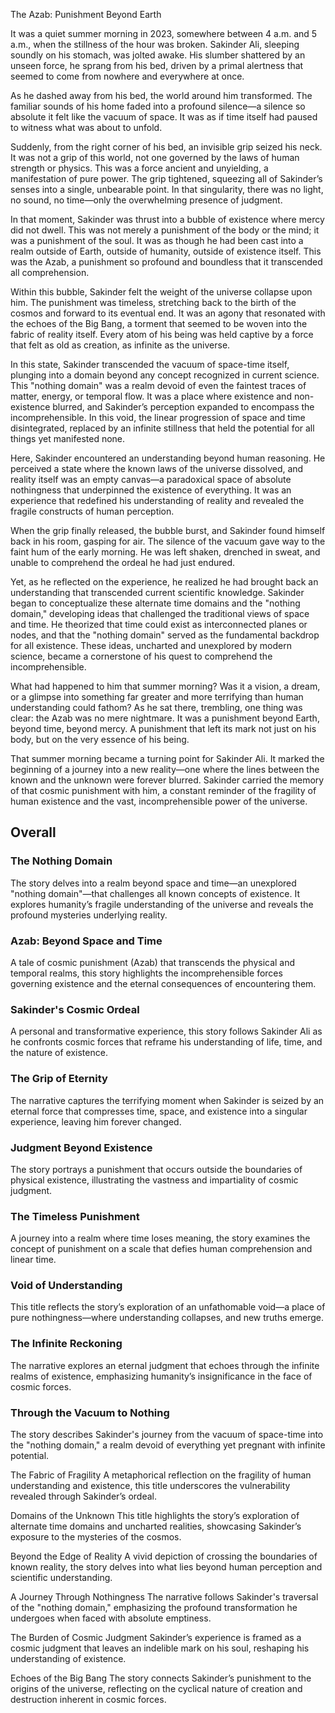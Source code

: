 The Azab: Punishment Beyond Earth

It was a quiet summer morning in 2023, somewhere between 4 a.m. and 5 a.m., when the stillness of the hour was broken. Sakinder Ali, sleeping soundly on his stomach, was jolted awake. His slumber shattered by an unseen force, he sprang from his bed, driven by a primal alertness that seemed to come from nowhere and everywhere at once.

As he dashed away from his bed, the world around him transformed. The familiar sounds of his home faded into a profound silence—a silence so absolute it felt like the vacuum of space. It was as if time itself had paused to witness what was about to unfold.

Suddenly, from the right corner of his bed, an invisible grip seized his neck. It was not a grip of this world, not one governed by the laws of human strength or physics. This was a force ancient and unyielding, a manifestation of pure power. The grip tightened, squeezing all of Sakinder’s senses into a single, unbearable point. In that singularity, there was no light, no sound, no time—only the overwhelming presence of judgment.

In that moment, Sakinder was thrust into a bubble of existence where mercy did not dwell. This was not merely a punishment of the body or the mind; it was a punishment of the soul. It was as though he had been cast into a realm outside of Earth, outside of humanity, outside of existence itself. This was the Azab, a punishment so profound and boundless that it transcended all comprehension.

Within this bubble, Sakinder felt the weight of the universe collapse upon him. The punishment was timeless, stretching back to the birth of the cosmos and forward to its eventual end. It was an agony that resonated with the echoes of the Big Bang, a torment that seemed to be woven into the fabric of reality itself. Every atom of his being was held captive by a force that felt as old as creation, as infinite as the universe.

In this state, Sakinder transcended the vacuum of space-time itself, plunging into a domain beyond any concept recognized in current science. This "nothing domain" was a realm devoid of even the faintest traces of matter, energy, or temporal flow. It was a place where existence and non-existence blurred, and Sakinder’s perception expanded to encompass the incomprehensible. In this void, the linear progression of space and time disintegrated, replaced by an infinite stillness that held the potential for all things yet manifested none.

Here, Sakinder encountered an understanding beyond human reasoning. He perceived a state where the known laws of the universe dissolved, and reality itself was an empty canvas—a paradoxical space of absolute nothingness that underpinned the existence of everything. It was an experience that redefined his understanding of reality and revealed the fragile constructs of human perception.

When the grip finally released, the bubble burst, and Sakinder found himself back in his room, gasping for air. The silence of the vacuum gave way to the faint hum of the early morning. He was left shaken, drenched in sweat, and unable to comprehend the ordeal he had just endured.

Yet, as he reflected on the experience, he realized he had brought back an understanding that transcended current scientific knowledge. Sakinder began to conceptualize these alternate time domains and the "nothing domain," developing ideas that challenged the traditional views of space and time. He theorized that time could exist as interconnected planes or nodes, and that the "nothing domain" served as the fundamental backdrop for all existence. These ideas, uncharted and unexplored by modern science, became a cornerstone of his quest to comprehend the incomprehensible.

What had happened to him that summer morning? Was it a vision, a dream, or a glimpse into something far greater and more terrifying than human understanding could fathom? As he sat there, trembling, one thing was clear: the Azab was no mere nightmare. It was a punishment beyond Earth, beyond time, beyond mercy. A punishment that left its mark not just on his body, but on the very essence of his being.

That summer morning became a turning point for Sakinder Ali. It marked the beginning of a journey into a new reality—one where the lines between the known and the unknown were forever blurred. Sakinder carried the memory of that cosmic punishment with him, a constant reminder of the fragility of human existence and the vast, incomprehensible power of the universe.


## Overall

### The Nothing Domain
The story delves into a realm beyond space and time—an unexplored "nothing domain"—that challenges all known concepts of existence. It explores humanity’s fragile understanding of the universe and reveals the profound mysteries underlying reality.

### Azab: Beyond Space and Time
A tale of cosmic punishment (Azab) that transcends the physical and temporal realms, this story highlights the incomprehensible forces governing existence and the eternal consequences of encountering them.

### Sakinder's Cosmic Ordeal
A personal and transformative experience, this story follows Sakinder Ali as he confronts cosmic forces that reframe his understanding of life, time, and the nature of existence.

### The Grip of Eternity
The narrative captures the terrifying moment when Sakinder is seized by an eternal force that compresses time, space, and existence into a singular experience, leaving him forever changed.

### Judgment Beyond Existence
The story portrays a punishment that occurs outside the boundaries of physical existence, illustrating the vastness and impartiality of cosmic judgment.

### The Timeless Punishment
A journey into a realm where time loses meaning, the story examines the concept of punishment on a scale that defies human comprehension and linear time.

### Void of Understanding
This title reflects the story’s exploration of an unfathomable void—a place of pure nothingness—where understanding collapses, and new truths emerge.

### The Infinite Reckoning
The narrative explores an eternal judgment that echoes through the infinite realms of existence, emphasizing humanity’s insignificance in the face of cosmic forces.

### Through the Vacuum to Nothing
The story describes Sakinder's journey from the vacuum of space-time into the "nothing domain," a realm devoid of everything yet pregnant with infinite potential.

The Fabric of Fragility
A metaphorical reflection on the fragility of human understanding and existence, this title underscores the vulnerability revealed through Sakinder’s ordeal.

Domains of the Unknown
This title highlights the story’s exploration of alternate time domains and uncharted realities, showcasing Sakinder’s exposure to the mysteries of the cosmos.

Beyond the Edge of Reality
A vivid depiction of crossing the boundaries of known reality, the story delves into what lies beyond human perception and scientific understanding.

A Journey Through Nothingness
The narrative follows Sakinder's traversal of the "nothing domain," emphasizing the profound transformation he undergoes when faced with absolute emptiness.

The Burden of Cosmic Judgment
Sakinder’s experience is framed as a cosmic judgment that leaves an indelible mark on his soul, reshaping his understanding of existence.

Echoes of the Big Bang
The story connects Sakinder’s punishment to the origins of the universe, reflecting on the cyclical nature of creation and destruction inherent in cosmic forces.
